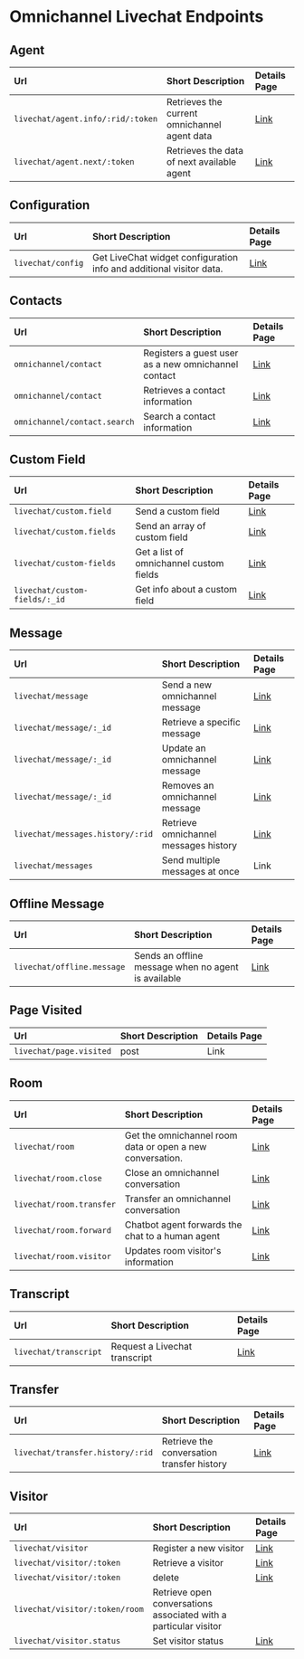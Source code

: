 # Omnichannel Livechat Endpoints

## Agent

| Url | Short Description | Details Page |
| :--- | :--- | :--- |
| `livechat/agent.info/:rid/:token` | Retrieves the current omnichannel agent data | [Link](https://developer.rocket.chat/api/rest-api/endpoints/omnichannel-endpoints/omnichannel-livechat-endpoints/livechat-agent/agent) |
| `livechat/agent.next/:token` | Retrieves the data of next available agent   | [Link](https://developer.rocket.chat/api/rest-api/endpoints/omnichannel-endpoints/omnichannel-livechat-endpoints/livechat-agent/next-agent) |

## Configuration 

| Url | Short Description | Details Page |
| :--- | :--- | :--- |
| `livechat/config` | Get LiveChat widget configuration info and additional visitor data. | [Link](https://developer.rocket.chat/api/rest-api/endpoints/omnichannel-endpoints/omnichannel-livechat-endpoints/livechat-config) |

## Contacts

| Url | Short Description | Details Page |
| :--- | :--- | :--- |
| `omnichannel/contact` | Registers a guest user as a new omnichannel contact | [Link](https://developer.rocket.chat/api/rest-api/endpoints/omnichannel-endpoints/omnichannel-livechat-endpoints/livechat-contact/register-omnichannel-contact) |
| `omnichannel/contact` | Retrieves a contact information | [Link](https://developer.rocket.chat/api/rest-api/endpoints/omnichannel-endpoints/omnichannel-livechat-endpoints/livechat-contact/omnichannel-fetch-contact) |
| `omnichannel/contact.search` | Search a contact information | [Link](https://developer.rocket.chat/api/rest-api/endpoints/omnichannel-endpoints/omnichannel-livechat-endpoints/livechat-contact/omnichannel-search-contact) |

## Custom Field

| Url | Short Description | Details Page |
| :--- | :--- | :--- |
| `livechat/custom.field` | Send a custom field | [Link](https://developer.rocket.chat/api/rest-api/endpoints/omnichannel-endpoints/omnichannel-livechat-endpoints/custom-fields/send-a-livechat-custom-field) |
| `livechat/custom.fields` | Send an array of custom field | [Link](https://developer.rocket.chat/api/rest-api/endpoints/omnichannel-endpoints/omnichannel-livechat-endpoints/custom-fields/send-an-array-of-livechat-custom-fields) |
| `livechat/custom-fields` | Get a list of omnichannel custom fields | [Link](https://developer.rocket.chat/api/rest-api/endpoints/omnichannel-endpoints/omnichannel-livechat-endpoints/custom-fields/list-livechat-custom-fields) |
| `livechat/custom-fields/:_id` | Get info about a custom field | [Link](https://developer.rocket.chat/api/rest-api/endpoints/omnichannel-endpoints/omnichannel-livechat-endpoints/custom-fields/get-info-about-a-custom-field) |

## Message

| Url | Short Description | Details Page |
| :--- | :--- | :--- |
| `livechat/message` | Send a new omnichannel message | [Link](https://developer.rocket.chat/api/rest-api/endpoints/omnichannel-endpoints/omnichannel-livechat-endpoints/livechat-message/livechat-send-new-message) |
| `livechat/message/:_id` | Retrieve a specific message  | [Link](https://developer.rocket.chat/api/rest-api/endpoints/omnichannel-endpoints/omnichannel-livechat-endpoints/livechat-message/retrieve-a-livechat-message) |
| `livechat/message/:_id` | Update an omnichannel message | [Link](https://developer.rocket.chat/api/rest-api/endpoints/omnichannel-endpoints/omnichannel-livechat-endpoints/livechat-message/update-a-livechat-message) |
| `livechat/message/:_id` | Removes an omnichannel message | [Link](https://developer.rocket.chat/api/rest-api/endpoints/omnichannel-endpoints/omnichannel-livechat-endpoints/livechat-message/remove-a-livechat-message) |
| `livechat/messages.history/:rid` | Retrieve omnichannel messages history | [Link](https://developer.rocket.chat/api/rest-api/endpoints/omnichannel-endpoints/omnichannel-livechat-endpoints/livechat-message/load-livechat-messages-history) |
| `livechat/messages` | Send multiple messages at once | Link |

## Offline Message

| Url | Short Description | Details Page |
| :--- | :--- | :--- |
| `livechat/offline.message` | Sends an offline message when no agent is available  | [Link](https://developer.rocket.chat/api/rest-api/endpoints/omnichannel-endpoints/omnichannel-livechat-endpoints/livechat-offline-message) |

## Page Visited

| Url | Short Description | Details Page |
| :--- | :--- | :--- |
| `livechat/page.visited` | post | Link |

## Room

| Url | Short Description | Details Page |
| :--- | :--- | :--- |
| `livechat/room` | Get the omnichannel room data or open a new conversation. | [Link](https://developer.rocket.chat/api/rest-api/endpoints/omnichannel-endpoints/omnichannel-livechat-endpoints/livechat-room/livechat-room-info) |
| `livechat/room.close` | Close an omnichannel conversation | [Link](https://developer.rocket.chat/api/rest-api/endpoints/omnichannel-endpoints/omnichannel-livechat-endpoints/livechat-room/livechat-room-close) |
| `livechat/room.transfer` | Transfer an omnichannel conversation | [Link](https://developer.rocket.chat/api/rest-api/endpoints/omnichannel-endpoints/omnichannel-livechat-endpoints/livechat-room/livechat-room-transfer) |
| `livechat/room.forward` | Chatbot agent forwards the chat to a human agent | [Link](https://developer.rocket.chat/api/rest-api/endpoints/omnichannel-endpoints/omnichannel-livechat-endpoints/livechat-room/livechat-room-forward) |
| `livechat/room.visitor` | Updates room visitor's information | [Link](https://developer.rocket.chat/api/rest-api/endpoints/omnichannel-endpoints/omnichannel-livechat-endpoints/livechat-room/change-room-visitor) |

## Transcript

| Url | Short Description | Details Page |
| :--- | :--- | :--- |
| `livechat/transcript` | Request a Livechat transcript | [Link](https://developer.rocket.chat/api/rest-api/endpoints/omnichannel-endpoints/omnichannel-livechat-endpoints/livechat-transcript) |

## Transfer

| Url | Short Description | Details Page |
| :--- | :--- | :--- |
| `livechat/transfer.history/:rid` | Retrieve the conversation transfer history | [Link](https://developer.rocket.chat/api/rest-api/endpoints/omnichannel-endpoints/omnichannel-livechat-endpoints/livechat-transfer) |

## Visitor

| Url | Short Description | Details Page |
| :--- | :--- | :--- |
| `livechat/visitor` | Register a new visitor | [Link](https://developer.rocket.chat/api/rest-api/endpoints/omnichannel-endpoints/omnichannel-livechat-endpoints/visitor/register-a-new-livechat-visitor) |
| `livechat/visitor/:token` | Retrieve a visitor | [Link](https://developer.rocket.chat/api/rest-api/endpoints/omnichannel-endpoints/omnichannel-livechat-endpoints/visitor/retrieve-a-visitor-data) |
| `livechat/visitor/:token` | delete | [Link](https://github.com/RocketChat/developer-docs/tree/416477aacf3193fe1c499552e2eebe39ad0c1878/api/rest-api/methods/livechat/methods/livechat/rooms.md) |
| `livechat/visitor/:token/room` | Retrieve open conversations associated with a particular visitor |  |
| `livechat/visitor.status` | Set visitor status | [Link](https://developer.rocket.chat/api/rest-api/endpoints/omnichannel-endpoints/omnichannel-livechat-endpoints/visitor/set-visitor-status) |



